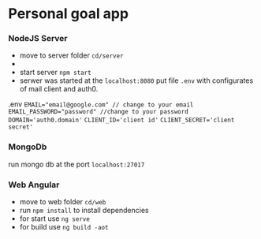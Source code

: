 # Personal goal app

### NodeJS Server
* move to server folder `cd/server`
* 
* start server `npm start`
* serwer was started at the `localhost:8080`
put file `.env` with configurates of mail client and auth0.

.env
`EMAIL="email@google.com" // change to your email`
`EMAIL_PASSWORD="password" //change to your password`
`DOMAIN='auth0.domain'`
`CLIENT_ID='client id'`
`CLIENT_SECRET='client secret'`

### MongoDb
run mongo db at the port `localhost:27017`


### Web Angular
* move to web folder `cd/web`
* run `npm install` to install dependencies
* for start use `ng serve`
* for build use `ng build -aot`

